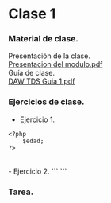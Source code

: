 # Clase 1 

### Material de clase.
Presentación de la clase.<br>
[Presentacion del modulo.pdf](https://github.com/SmoshCH/Itca2/files/14433972/Presentacion.del.modulo.pdf)<br>
Guía de clase.<br>
[DAW TDS Guia 1.pdf](https://github.com/SmoshCH/Itca2/files/14434025/DAW.TDS.Guia.1.pdf)<br>

### Ejercicios de clase.
- Ejercicio 1.  
```
<?php
    $edad; 
?>
```
<br>
- Ejercicio 2. 
```
<?php
    $edad; 
?>
```


### Tarea.
